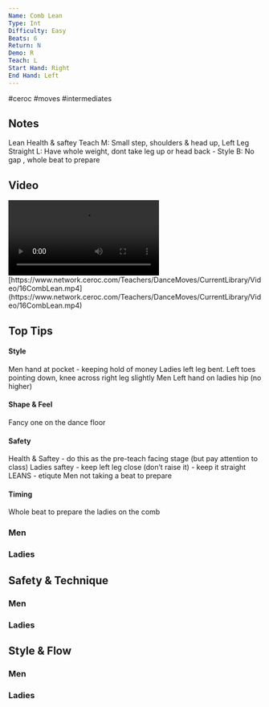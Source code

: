 ```yaml
---
Name: Comb Lean
Type: Int
Difficulty: Easy
Beats: 6
Return: N
Demo: R
Teach: L
Start Hand: Right
End Hand: Left
---
```


#ceroc #moves #intermediates
## Notes
Lean Health &amp; saftey Teach
M: Small step, shoulders &amp; head up, Left Leg Straight
L: Have whole weight, dont take leg up or head back - Style
B: No gap , whole beat to prepare

## Video
<video controls>
    <source src="https://www.network.ceroc.com/Teachers/DanceMoves/CurrentLibrary/Video/16CombLean.mp4" type="video/mp4">
    
</video>
[https://www.network.ceroc.com/Teachers/DanceMoves/CurrentLibrary/Video/16CombLean.mp4](https://www.network.ceroc.com/Teachers/DanceMoves/CurrentLibrary/Video/16CombLean.mp4)


## Top Tips

#### Style
Men hand at pocket - keeping hold of money
Ladies left leg bent. Left toes pointing down, knee across right leg slightly 
Men Left hand on ladies hip (no higher)

#### Shape & Feel
Fancy one on the dance floor

#### Safety
Health &amp; Saftey - do this as the pre-teach facing stage (but pay attention to class)
Ladies saftey - keep left leg close (don’t raise it) - keep it straight
LEANS - etiqute
Men not taking a beat to prepare

#### Timing
Whole beat to prepare the ladies on the comb

### Men

### Ladies

## Safety & Technique
### Men

### Ladies

## Style & Flow


### Men

### Ladies


